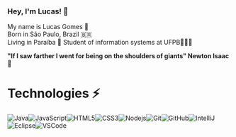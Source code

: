 ### Hey, I'm Lucas! 👋

My name is Lucas Gomes 🚀
</br>
Born in São Paulo, Brazil 🇧🇷 
</br>
Living in Paraíba 📌
Student of information systems at UFPB👨🏻‍💻
</br>

<strong>"If I saw farther I went for being on the shoulders of giants" Newton Isaac</strong> 🧠



# Technologies ⚡
![Java](https://img.shields.io/badge/-Java-007396?style=flat-square&logo=java)![JavaScript](https://img.shields.io/badge/-JavaScript-black?style=flat-square&logo=javascript)![HTML5](https://img.shields.io/badge/-HTML5-E34F26?style=flat-square&logo=html5&logoColor=white)![CSS3](https://img.shields.io/badge/-CSS3-1572B6?style=flat-square&logo=css3)![Nodejs](https://img.shields.io/badge/-Nodejs-339933?style=flat-square&logo=Node.js&logoColor=white)![Git](https://img.shields.io/badge/-Git-black?style=flat-square&logo=git)![GitHub](https://img.shields.io/badge/-GitHub-181717?style=flat-square&logo=github)![IntelliJ](https://img.shields.io/badge/-IntelliJ%20IDEA-black?style=flat-square&logo=intellij-idea&logoColor=white)![Eclipse](https://img.shields.io/badge/-Eclipse-2C2255?style=flat-square&logo=eclipse&logoColor=white)![VSCode](https://img.shields.io/badge/-VSCode-007ACC?style=flat-square&logo=visual-studio-code&logoColor=white)
